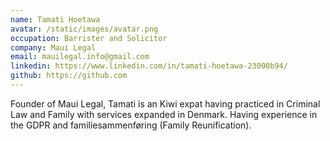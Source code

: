 ```yaml
---
name: Tamati Hoetawa
avatar: /static/images/avatar.png
occupation: Barrister and Solicitor
company: Maui Legal
email: mauilegal.info@gmail.com
linkedin: https://www.linkedin.com/in/tamati-hoetawa-23000b94/
github: https://github.com
---
```


Founder of Maui Legal, Tamati is an Kiwi expat having practiced in Criminal Law and Family with services expanded in Denmark. Having experience in the GDPR and familiesammenføring (Family Reunification).

